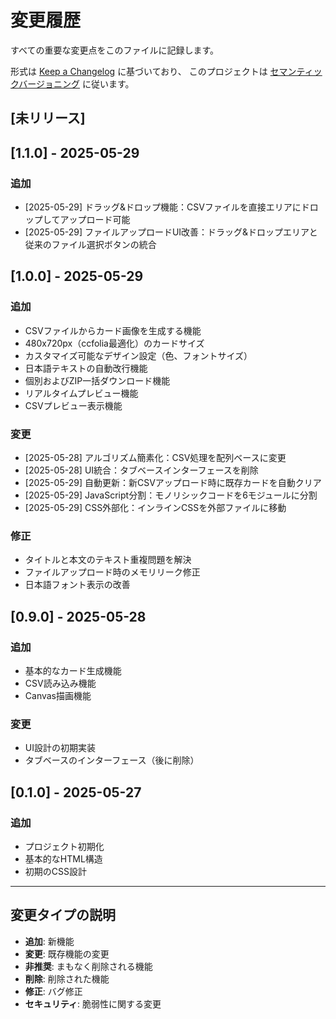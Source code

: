 # 変更履歴

すべての重要な変更点をこのファイルに記録します。

形式は [Keep a Changelog](https://keepachangelog.com/ja/1.0.0/) に基づいており、
このプロジェクトは [セマンティックバージョニング](https://semver.org/lang/ja/) に従います。

## [未リリース]

## [1.1.0] - 2025-05-29

### 追加
- [2025-05-29] ドラッグ&ドロップ機能：CSVファイルを直接エリアにドロップしてアップロード可能
- [2025-05-29] ファイルアップロードUI改善：ドラッグ&ドロップエリアと従来のファイル選択ボタンの統合

## [1.0.0] - 2025-05-29

### 追加
- CSVファイルからカード画像を生成する機能
- 480x720px（ccfolia最適化）のカードサイズ
- カスタマイズ可能なデザイン設定（色、フォントサイズ）
- 日本語テキストの自動改行機能
- 個別およびZIP一括ダウンロード機能
- リアルタイムプレビュー機能
- CSVプレビュー表示機能

### 変更
- [2025-05-28] アルゴリズム簡素化：CSV処理を配列ベースに変更
- [2025-05-28] UI統合：タブベースインターフェースを削除
- [2025-05-29] 自動更新：新CSVアップロード時に既存カードを自動クリア
- [2025-05-29] JavaScript分割：モノリシックコードを6モジュールに分割
- [2025-05-29] CSS外部化：インラインCSSを外部ファイルに移動

### 修正
- タイトルと本文のテキスト重複問題を解決
- ファイルアップロード時のメモリリーク修正
- 日本語フォント表示の改善

## [0.9.0] - 2025-05-28

### 追加
- 基本的なカード生成機能
- CSV読み込み機能
- Canvas描画機能

### 変更
- UI設計の初期実装
- タブベースのインターフェース（後に削除）

## [0.1.0] - 2025-05-27

### 追加
- プロジェクト初期化
- 基本的なHTML構造
- 初期のCSS設計

---

## 変更タイプの説明

- **追加**: 新機能
- **変更**: 既存機能の変更
- **非推奨**: まもなく削除される機能
- **削除**: 削除された機能
- **修正**: バグ修正
- **セキュリティ**: 脆弱性に関する変更
